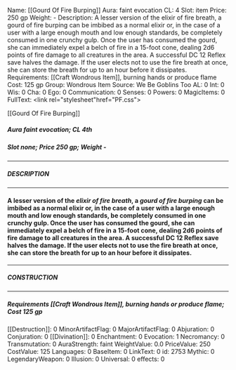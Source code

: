 Name: [[Gourd Of Fire Burping]]
Aura: faint evocation
CL: 4
Slot: item
Price: 250 gp
Weight: -
Description: A lesser version of the elixir of fire breath, a gourd of fire burping can be imbibed as a normal elixir or, in the case of a user with a large enough mouth and low enough standards, be completely consumed in one crunchy gulp. Once the user has consumed the gourd, she can immediately expel a belch of fire in a 15-foot cone, dealing 2d6 points of fire damage to all creatures in the area. A successful DC 12 Reflex save halves the damage. If the user elects not to use the fire breath at once, she can store the breath for up to an hour before it dissipates.
Requirements: [[Craft Wondrous Item]], burning hands or produce flame
Cost: 125 gp
Group: Wondrous Item
Source: We Be Goblins Too
AL: 0
Int: 0
Wis: 0
Cha: 0
Ego: 0
Communication: 0
Senses: 0
Powers: 0
MagicItems: 0
FullText: <link rel="stylesheet"href="PF.css"><div class="heading"><p class="alignleft">[[Gourd Of Fire Burping]]</p><div style="clear: both;"></div></div><div><h5><b>Aura </b>faint evocation; <b>CL </b>4th</h5><h5><b>Slot </b>none; <b>Price </b>250 gp; <b>Weight </b>-</h5></div><hr/><div><h5><b>DESCRIPTION</b></h5></div><hr/><div><h4><p>A lesser version of the <i>elixir of fire breath</i>, a <i>gourd of fire burping</i> can be imbibed as a normal elixir or, in the case of a user with a large enough mouth and low enough standards, be completely consumed in one crunchy gulp. Once the user has consumed the gourd, she can immediately expel a belch of fire in a 15-foot cone, dealing 2d6 points of fire damage to all creatures in the area. A successful DC 12 Reflex save halves the damage. If the user elects not to use the fire breath at once, she can store the breath for up to an hour before it dissipates.</p></h4></div><hr/><div><h5><b>CONSTRUCTION</b></h5></div><hr/><div><h5><b>Requirements </b>[[Craft Wondrous Item]], <i>burning hands or produce flame</i>; <b>Cost </b>125 gp</h5></div>
[[Destruction]]: 0
MinorArtifactFlag: 0
MajorArtifactFlag: 0
Abjuration: 0
Conjuration: 0
[[Divination]]: 0
Enchantment: 0
Evocation: 1
Necromancy: 0
Transmutation: 0
AuraStrength: faint
WeightValue: 0.0
PriceValue: 250
CostValue: 125
Languages: 0
BaseItem: 0
LinkText: 0
id: 2753
Mythic: 0
LegendaryWeapon: 0
Illusion: 0
Universal: 0
effects: 0
